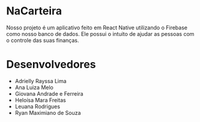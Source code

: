 # NaCarteira
 
Nosso projeto é um aplicativo feito em React Native utilizando o Firebase como nosso banco de dados.
Ele possui o intuito de ajudar as pessoas com o controle das suas finanças.


# Desenvolvedores

- Adrielly Rayssa Lima
- Ana Luiza Melo
- Giovana Andrade e Ferreira
- Heloísa Mara Freitas
- Leuana Rodrigues
- Ryan Maximiano de Souza 
